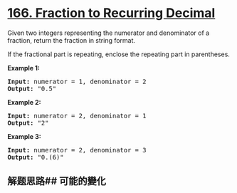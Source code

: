 # [166. Fraction to Recurring Decimal](https://leetcode-cn.com/problems/fraction-to-recurring-decimal/)
Given two integers representing the numerator and denominator of a fraction, return the fraction in string format.

If the fractional part is repeating, enclose the repeating part in parentheses.

**Example 1:**


<pre><strong>Input:</strong> numerator = 1, denominator = 2
<strong>Output:</strong> &#34;0.5&#34;
</pre>

**Example 2:**


<pre><strong>Input:</strong> numerator = 2, denominator = 1
<strong>Output:</strong> &#34;2&#34;</pre>

**Example 3:**


<pre><strong>Input:</strong> numerator = 2, denominator = 3
<strong>Output: </strong>&#34;0.(6)&#34;
</pre>

## 解题思路## 可能的變化